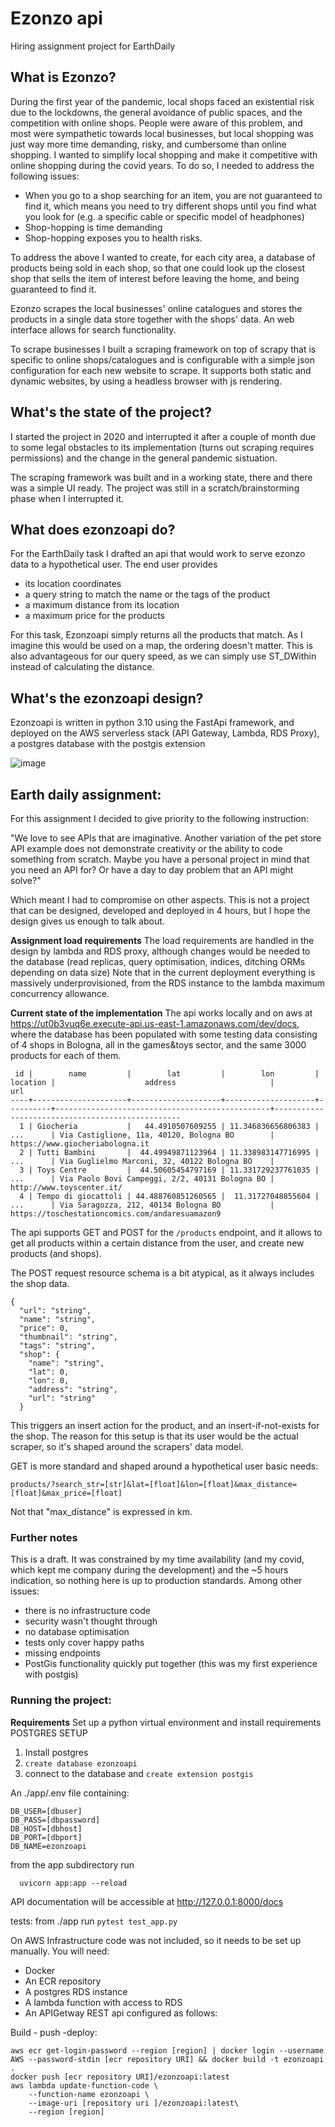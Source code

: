 # Ezonzo api

Hiring assignment project for EarthDaily

## What is Ezonzo?

During the first year of the pandemic, local shops faced an existential risk due to the lockdowns, the general avoidance of public spaces, and the competition with online shops. People were aware of this problem, and most were sympathetic towards local businesses, but local shopping was just way more time demanding, risky, and cumbersome than online shopping.
I wanted to simplify local shopping and make it competitive with online shopping during the covid years. To do so, I needed to address the following issues:
- When you go to a shop searching for an item, you are not guaranteed to find it, which means you need to try different shops until you find what you look for (e.g. a specific cable or specific model of headphones)
- Shop-hopping is time demanding
- Shop-hopping exposes you to health risks.

To address the above I wanted to create, for each city area, a database of products being sold in each shop, so that one could look up the closest shop that sells the item of interest before leaving the home, and being guaranteed to find it.

Ezonzo scrapes the local businesses' online catalogues and stores the products in a single data store together with the shops' data. An web interface allows for search functionality.

To scrape businesses I built a scraping framework on top of scrapy that is specific to online shops/catalogues and is configurable with a simple json configuration for each new website to scrape. It supports both static and dynamic websites, by using a headless browser with js rendering.

## What's the state of the project?
I started the project in 2020 and interrupted it after a couple of month due to some legal obstacles to its implementation (turns out scraping requires permissions) and the change in the general pandemic sistuation.

The scraping framework was built and in a working state, there and there was a simple UI ready. 
The project was still in a scratch/brainstorming phase when I interrupted it.

## What does ezonzoapi do?
For the EarthDaily task I drafted an api that would work to serve ezonzo data to a hypothetical user. 
The end user provides

- its location coordinates
- a query string to match the name or the tags of the product
- a maximum distance from its location
- a maximum price for the products

For this task, Ezonzoapi simply returns all the products that match. As I imagine this would be used on a map, the ordering doesn't matter. This is also advantageous for our query speed, as we can simply use ST_DWithin instead of calculating the distance.

## What's the ezonzoapi design?

Ezonzoapi is written in python 3.10 using the FastApi framework, and deployed on the AWS serverless stack (API Gateway, Lambda, RDS Proxy), a postgres database with the postgis extension

![image](https://github.com/robertocarta/ezonzoapi/assets/15035783/ecb7ad52-fcc4-4179-a4d2-757049d70490)

## Earth daily assignment:

For this assignment I decided to give priority to the following instruction:

"We love to see APIs that are imaginative. Another variation of the pet store API example does not demonstrate creativity or the ability to
code something from scratch. Maybe you have a personal project in mind that you need an API for? Or have a day to day problem that
an API might solve?"

Which meant I had to compromise on other aspects. This is not a project that can be designed, developed and deployed in 4 hours, but I hope the design gives us enough to talk about.

**Assignment load requirements**
The load requirements are handled in the design by lambda and RDS proxy, although changes would be needed to the database (read replicas, query optimisation, indices, ditching ORMs depending on data size)
Note that in the current deployment everything is massively underprovisioned, from the RDS instance to the lambda maximum concurrency allowance.


**Current state of the implementation**
The api works locally and on aws at https://ut0b3vuq6e.execute-api.us-east-1.amazonaws.com/dev/docs, where the database has been populated with some testing data consisting of 4 shops in Bologna, all in the games&toys sector, and the same 3000 products for each of them. 

```
 id |        name         |        lat         |        lon         | location |                    address                     |                       url
----+---------------------+--------------------+--------------------+----------+------------------------------------------------+-------------------------------------------------
  1 | Giocheria           |   44.4910507609255 | 11.346836656806383 | ...      | Via Castiglione, 11a, 40120, Bologna BO        | https://www.giocheriabologna.it
  2 | Tutti Bambini       |  44.49949871123964 | 11.338983147716995 | ...      | Via Guglielmo Marconi, 32, 40122 Bologna BO    |
  3 | Toys Centre         |  44.50605454797169 | 11.331729237761035 | ...      | Via Paolo Bovi Campeggi, 2/2, 40131 Bologna BO | http://www.toyscenter.it/
  4 | Tempo di giocattoli | 44.488760851260565 |  11.31727048855604 | ...      | Via Saragozza, 212, 40134 Bologna BO           | https://toschestationcomics.com/andaresuamazon9
```

The api supports GET and POST for the `/products` endpoint, and it allows to get all products within a certain distance from the user, and create new products (and shops).

The POST request resource schema is a bit atypical, as it always includes the shop data.


```
{
  "url": "string",
  "name": "string",
  "price": 0,
  "thumbnail": "string",
  "tags": "string",
  "shop": {
    "name": "string",
    "lat": 0,
    "lon": 0,
    "address": "string",
    "url": "string"
  }
```
This triggers an insert action for the product, and an insert-if-not-exists for the shop. The reason for this setup is that its user would be the actual scraper, so it's shaped around the scrapers' data model.

GET is more standard and shaped around a hypothetical user basic needs:

`products/?search_str=[str]&lat=[float]&lon=[float]&max_distance=[float]&max_price=[float]`

Not that "max_distance" is expressed in km.




### Further notes
This is a draft. It was constrained by my time availability (and my covid, which kept me company during the development) and the ~5 hours indication, so nothing here is up to production standards. Among other issues:
- there is no infrastructure code
- security wasn't thought through
- no database optimisation
- tests only cover happy paths
- missing endpoints
- PostGis functionality quickly put together (this was my first experience with postgis)



### Running the project:


**Requirements**
Set up a python virtual environment and install requirements
POSTGRES SETUP
1. Install postgres
2. `create database ezonzoapi`
3. connect to the database and `create extension postgis`

An  ./app/.env file containing:
```
DB_USER=[dbuser]
DB_PASS=[dbpassword]
DB_HOST=[dbhost]
DB_PORT=[dbport]
DB_NAME=ezonzoapi
```

from the app subdirectory run
```
  uvicorn app:app --reload
```

API documentation will be accessible at http://127.0.0.1:8000/docs

tests:
from ./app run `pytest test_app.py`

On AWS
Infrastructure code was not included, so it needs to be set up manually. You will need:

- Docker
- An ECR repository
- A postgres RDS instance 
- A lambda function with access to RDS
- An APIGetway REST api configured as follows:

Build - push -deploy:
```
aws ecr get-login-password --region [region] | docker login --username AWS --password-stdin [ecr repository URI] && docker build -t ezonzoapi .
docker push [ecr repository URI]/ezonzoapi:latest
aws lambda update-function-code \
    --function-name ezonzoapi \
    --image-uri [repository uri ]/ezonzoapi:latest\
    --region [region]
```
